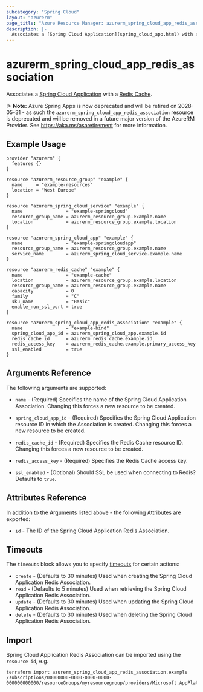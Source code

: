 ```yaml
---
subcategory: "Spring Cloud"
layout: "azurerm"
page_title: "Azure Resource Manager: azurerm_spring_cloud_app_redis_association"
description: |-
  Associates a [Spring Cloud Application](spring_cloud_app.html) with a [Redis Cache](redis_cache.html).
---
```


# azurerm_spring_cloud_app_redis_association

Associates a [Spring Cloud Application](spring_cloud_app.html) with a [Redis Cache](redis_cache.html).

!> **Note:** Azure Spring Apps is now deprecated and will be retired on 2028-05-31 - as such the `azurerm_spring_cloud_app_redis_association` resource is deprecated and will be removed in a future major version of the AzureRM Provider. See https://aka.ms/asaretirement for more information.

## Example Usage

```hcl
provider "azurerm" {
  features {}
}

resource "azurerm_resource_group" "example" {
  name     = "example-resources"
  location = "West Europe"
}

resource "azurerm_spring_cloud_service" "example" {
  name                = "example-springcloud"
  resource_group_name = azurerm_resource_group.example.name
  location            = azurerm_resource_group.example.location
}

resource "azurerm_spring_cloud_app" "example" {
  name                = "example-springcloudapp"
  resource_group_name = azurerm_resource_group.example.name
  service_name        = azurerm_spring_cloud_service.example.name
}

resource "azurerm_redis_cache" "example" {
  name                = "example-cache"
  location            = azurerm_resource_group.example.location
  resource_group_name = azurerm_resource_group.example.name
  capacity            = 0
  family              = "C"
  sku_name            = "Basic"
  enable_non_ssl_port = true
}

resource "azurerm_spring_cloud_app_redis_association" "example" {
  name                = "example-bind"
  spring_cloud_app_id = azurerm_spring_cloud_app.example.id
  redis_cache_id      = azurerm_redis_cache.example.id
  redis_access_key    = azurerm_redis_cache.example.primary_access_key
  ssl_enabled         = true
}
```

## Arguments Reference

The following arguments are supported:

* `name` - (Required) Specifies the name of the Spring Cloud Application Association. Changing this forces a new resource to be created.

* `spring_cloud_app_id` - (Required) Specifies the Spring Cloud Application resource ID in which the Association is created. Changing this forces a new resource to be created.

* `redis_cache_id` - (Required) Specifies the Redis Cache resource ID. Changing this forces a new resource to be created.

* `redis_access_key` - (Required) Specifies the Redis Cache access key.

* `ssl_enabled` - (Optional) Should SSL be used when connecting to Redis? Defaults to `true`.

## Attributes Reference

In addition to the Arguments listed above - the following Attributes are exported:

* `id` - The ID of the Spring Cloud Application Redis Association.

## Timeouts

The `timeouts` block allows you to specify [timeouts](https://developer.hashicorp.com/terraform/language/resources/configure#define-operation-timeouts) for certain actions:

* `create` - (Defaults to 30 minutes) Used when creating the Spring Cloud Application Redis Association.
* `read` - (Defaults to 5 minutes) Used when retrieving the Spring Cloud Application Redis Association.
* `update` - (Defaults to 30 minutes) Used when updating the Spring Cloud Application Redis Association.
* `delete` - (Defaults to 30 minutes) Used when deleting the Spring Cloud Application Redis Association.

## Import

Spring Cloud Application Redis Association can be imported using the `resource id`, e.g.

```shell
terraform import azurerm_spring_cloud_app_redis_association.example /subscriptions/00000000-0000-0000-0000-000000000000/resourceGroups/myresourcegroup/providers/Microsoft.AppPlatform/spring/myservice/apps/myapp/bindings/bind1
```
